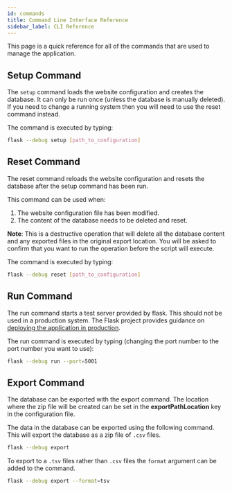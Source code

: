 ```yaml
---
id: commands
title: Command Line Interface Reference
sidebar_label: CLI Reference
---
```


This page is a quick reference for all of the commands that are used to manage the application.

## Setup Command

The `setup` command loads the website configuration and creates the database. It can only be run once (unless the database
is manually deleted). If you need to change a running system then you will need to use the reset command instead.

The command is executed by typing:

```bash
flask --debug setup [path_to_configuration]
```

## Reset Command

The reset command reloads the website configuration and resets the database after the setup command has been run.

This command can be used when:

1. The website configuration file has been modified.
1. The content of the database needs to be deleted and reset.

**Note**: This is a destructive operation that will delete all the database content and any exported files in the
original export location. You will be asked to confirm that you want to run the operation before the script will execute.

The command is executed by typing:

```bash
flask --debug reset [path_to_configuration]
```

## Run Command

The run command starts a test server provided by flask. This should not be used in a production system. The Flask
project provides guidance on [deploying the application in production](https://flask.palletsprojects.com/en/stable/deploying/).

The run command is executed by typing (changing the port number to the port number you want to use):

```bash
flask --debug run --port=5001
```

## Export Command

The database can be exported with the export command. The location where the zip file will be created can be set in the
**exportPathLocation** key in the configuration file.

The data in the database can be exported using the following command. This will export the database as a zip file of
`.csv` files.

```bash
flask --debug export
```

To export to a `.tsv` files rather than `.csv` files the `format` argument can be added to the command.

```bash
flask --debug export --format=tsv
```
